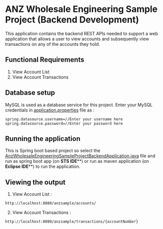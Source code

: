 # ANZ Wholesale Engineering Sample Project (Backend Development)

This application contains the backend REST APIs needed to support a web application that allows a user to view accounts and subsequently view transactions on any of the accounts they hold.

## Functional Requirements

1. View Account List
2. View Account Transactions
## Database setup
MySQL is used as a database service for this project. Enter your MySQL credentials in [application.properties](https://github.com/yaducse/ANZ-Wholesale-Engineering-Sample-Project-Backend-Development-/blob/main/src/main/resources/application.properties) file as :
```
spring.datasource.username=//Enter your username here
spring.datasource.password=//Enter your password here
```

## Running the application

This is Spring boot based project so select the [AnzWholesaleEngineeringSampleProjectBackendApplication.java](https://github.com/yaducse/ANZ-Wholesale-Engineering-Sample-Project-Backend-Development-/blob/main/src/main/java/com/anz/sample/AnzWholesaleEngineeringSampleProjectBackendApplication.java) file and run as spring boot app (on **STS IDE****) or run as maven application (on **Eclipse IDE****) to run the application.

## Viewing the output
1. View Account List :
```
http://localhost:8080/anzsample/accounts/
```
2. View Account Transactions :
```
http://localhost:8080/anzsample/transactions/{accountNumber}
```
